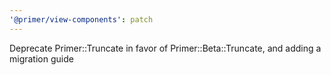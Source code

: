 ```yaml
---
'@primer/view-components': patch
---
```


Deprecate Primer::Truncate in favor of Primer::Beta::Truncate, and adding a migration guide
